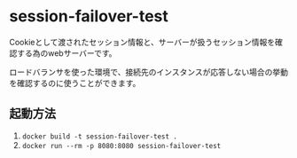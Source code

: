 session-failover-test
=====================

Cookieとして渡されたセッション情報と、サーバーが扱うセッション情報を確認する為のwebサーバーです。

ロードバランサを使った環境で、接続先のインスタンスが応答しない場合の挙動を確認するのに使うことができます。

起動方法
-------

1. `docker build -t session-failover-test .`
2. `docker run --rm -p 8080:8080 session-failover-test`
